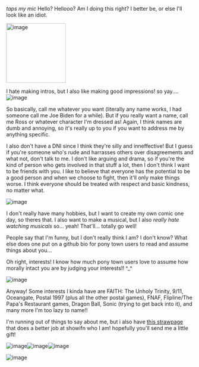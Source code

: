 *taps my mic* Hello? Hellooo? Am I doing this right? I better be, or else I'll look like an idiot.

<img width="160" alt="image" src="https://github.com/user-attachments/assets/8fca43bd-32e8-48ea-89b6-fadaf139e8da">

I hate making intros, but I also like making good impressions! so yay....
![image](https://github.com/user-attachments/assets/d080fe03-1c95-46db-a3d8-6bdbdbbeed86)

So basically, call me whatever you want (literally any name works, I had someone call me Joe Biden for a while). But if you really want a name, call me Ross or whatever character I'm dressed as! Again, I think names are dumb and annoying, so it's really up to you if you want to address me by anything specific.

I also don't have a DNI since I think they're silly and inneffective! But I guess if you're someone who's rude and harrasses others over disagreements and what not, don't talk to me. I don't like arguing and drama, so if you're the kind of person who gets involved in that stuff a lot, then I don't think I want to be friends with you. I like to believe that everyone has the potential to be a good person and when we choose to fight, then it'll only make things worse. I think everyone should be treated with respect and basic kindness, no matter what.

![image](https://github.com/user-attachments/assets/52bc8cbe-9cc0-480d-97e6-7cfabd2d272d)

I don't really have many hobbies, but I want to create my own comic one day, so theres that. I also want to make a musical, but I also *really hate watching musicals* so... yeah! That'll... totally go well!

People say that I'm funny, but I don't really think I am? I don't know? What else does one put on a github bio for pony town users to read and assume things about you...

Oh right, interests! I know how much pony town users love to assume how morally intact you are by judging your interests!! ^_^

![image](https://github.com/user-attachments/assets/287b511c-0069-4e07-9709-d5bc46b4b95f)

Anyway! Some interests I kinda have are FAITH: The Unholy Trinity, 9/11, Oceangate, Postal 1997 (plus all the other postal games), FNAF, Flipline/The Papa's Restaurant games, Dragon Ball, Sonic (trying to get back into it), and many more I'm too lazy to name!!

I'm running out of things to say about me, but i also have [this strawpage](https://seven-trials.straw.page) that does a better job at showifn who I am! hopefully you'll send me a little gift!

![image](https://github.com/user-attachments/assets/427fd934-16f5-4c2e-91c6-b146bb0a0c98)![image](https://github.com/user-attachments/assets/f2794642-be41-4cd6-9582-9615fa1e8911)![image](https://github.com/user-attachments/assets/8af31c63-20ec-4a77-b530-4d2cca84230c)


![image](https://github.com/user-attachments/assets/ad7dba7c-a325-48ac-8775-7a45dddf3300)


